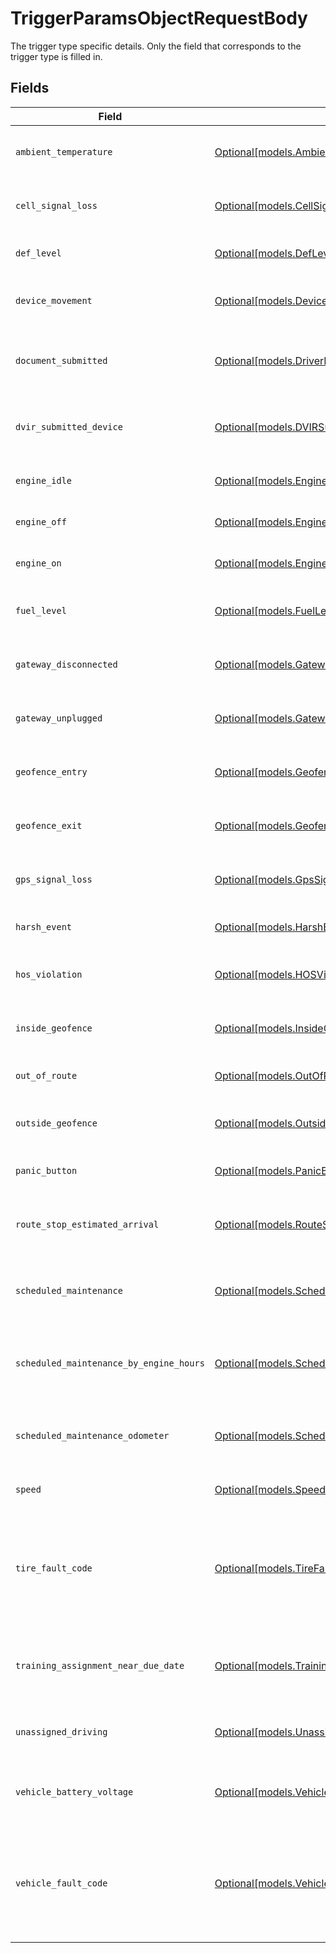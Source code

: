 # TriggerParamsObjectRequestBody

The trigger type specific details. Only the field that corresponds to the trigger type is filled in.


## Fields

| Field                                                                                                                                                      | Type                                                                                                                                                       | Required                                                                                                                                                   | Description                                                                                                                                                |
| ---------------------------------------------------------------------------------------------------------------------------------------------------------- | ---------------------------------------------------------------------------------------------------------------------------------------------------------- | ---------------------------------------------------------------------------------------------------------------------------------------------------------- | ---------------------------------------------------------------------------------------------------------------------------------------------------------- |
| `ambient_temperature`                                                                                                                                      | [Optional[models.AmbientTemperatureDetailsObjectRequestBody]](../models/ambienttemperaturedetailsobjectrequestbody.md)                                     | :heavy_minus_sign:                                                                                                                                         | Details specific to Ambient Temperature.                                                                                                                   |
| `cell_signal_loss`                                                                                                                                         | [Optional[models.CellSignalLossDetailsObjectRequestBody]](../models/cellsignallossdetailsobjectrequestbody.md)                                             | :heavy_minus_sign:                                                                                                                                         | Details specific to Cell Signal Loss                                                                                                                       |
| `def_level`                                                                                                                                                | [Optional[models.DefLevelTriggerDetailsObjectRequestBody]](../models/defleveltriggerdetailsobjectrequestbody.md)                                           | :heavy_minus_sign:                                                                                                                                         | Details specific to DEF Level                                                                                                                              |
| `device_movement`                                                                                                                                          | [Optional[models.DeviceMovementTriggerDetailsObjectRequestBody]](../models/devicemovementtriggerdetailsobjectrequestbody.md)                               | :heavy_minus_sign:                                                                                                                                         | Details specific to Device Movement                                                                                                                        |
| `document_submitted`                                                                                                                                       | [Optional[models.DriverDocumentSubmittedDetailsObjectRequestBody]](../models/driverdocumentsubmitteddetailsobjectrequestbody.md)                           | :heavy_minus_sign:                                                                                                                                         | Details specific to Driver Document Submitted                                                                                                              |
| `dvir_submitted_device`                                                                                                                                    | [Optional[models.DVIRSubmittedDeviceTriggerDetailsObjectRequestBody]](../models/dvirsubmitteddevicetriggerdetailsobjectrequestbody.md)                     | :heavy_minus_sign:                                                                                                                                         | Details specific to DVIR Submitted by Device                                                                                                               |
| `engine_idle`                                                                                                                                              | [Optional[models.EngineIdleTriggerDetailsObjectRequestBody]](../models/engineidletriggerdetailsobjectrequestbody.md)                                       | :heavy_minus_sign:                                                                                                                                         | Details specific to Engine Idle                                                                                                                            |
| `engine_off`                                                                                                                                               | [Optional[models.EngineOffDetailsObjectRequestBody]](../models/engineoffdetailsobjectrequestbody.md)                                                       | :heavy_minus_sign:                                                                                                                                         | Details specific to Engine Off                                                                                                                             |
| `engine_on`                                                                                                                                                | [Optional[models.EngineOnDetailsObjectRequestBody]](../models/engineondetailsobjectrequestbody.md)                                                         | :heavy_minus_sign:                                                                                                                                         | Details specific to Engine On                                                                                                                              |
| `fuel_level`                                                                                                                                               | [Optional[models.FuelLevelTriggerDetailsObjectRequestBody]](../models/fuelleveltriggerdetailsobjectrequestbody.md)                                         | :heavy_minus_sign:                                                                                                                                         | Details specific to Fuel Level Percentage                                                                                                                  |
| `gateway_disconnected`                                                                                                                                     | [Optional[models.GatewayDisconnectedDetailsObjectRequestBody]](../models/gatewaydisconnecteddetailsobjectrequestbody.md)                                   | :heavy_minus_sign:                                                                                                                                         | Details specific to Gateway Disconnected                                                                                                                   |
| `gateway_unplugged`                                                                                                                                        | [Optional[models.GatewayUnpluggedTriggerDetailsObjectRequestBody]](../models/gatewayunpluggedtriggerdetailsobjectrequestbody.md)                           | :heavy_minus_sign:                                                                                                                                         | Details specific to Gateway Unplugged                                                                                                                      |
| `geofence_entry`                                                                                                                                           | [Optional[models.GeofenceEntryTriggerDetailsObjectRequestBody]](../models/geofenceentrytriggerdetailsobjectrequestbody.md)                                 | :heavy_minus_sign:                                                                                                                                         | Details specific to Geofence Entry                                                                                                                         |
| `geofence_exit`                                                                                                                                            | [Optional[models.GeofenceExitTriggerDetailsObjectRequestBody]](../models/geofenceexittriggerdetailsobjectrequestbody.md)                                   | :heavy_minus_sign:                                                                                                                                         | Details specific to Geofence Exit                                                                                                                          |
| `gps_signal_loss`                                                                                                                                          | [Optional[models.GpsSignalLossDetailsObjectRequestBody]](../models/gpssignallossdetailsobjectrequestbody.md)                                               | :heavy_minus_sign:                                                                                                                                         | Details specific to GPS Signal Loss                                                                                                                        |
| `harsh_event`                                                                                                                                              | [Optional[models.HarshEventTriggerDetailsObjectRequestBody]](../models/harsheventtriggerdetailsobjectrequestbody.md)                                       | :heavy_minus_sign:                                                                                                                                         | Details specific to Harsh Events                                                                                                                           |
| `hos_violation`                                                                                                                                            | [Optional[models.HOSViolationTriggerDetailsObjectRequestBody]](../models/hosviolationtriggerdetailsobjectrequestbody.md)                                   | :heavy_minus_sign:                                                                                                                                         | Details specific to HOS Violation                                                                                                                          |
| `inside_geofence`                                                                                                                                          | [Optional[models.InsideGeofenceTriggerDetailsObjectRequestBody]](../models/insidegeofencetriggerdetailsobjectrequestbody.md)                               | :heavy_minus_sign:                                                                                                                                         | Details specific to Inside Geofence                                                                                                                        |
| `out_of_route`                                                                                                                                             | [Optional[models.OutOfRouteDetailsObjectRequestBody]](../models/outofroutedetailsobjectrequestbody.md)                                                     | :heavy_minus_sign:                                                                                                                                         | Details specific to Out Of Route                                                                                                                           |
| `outside_geofence`                                                                                                                                         | [Optional[models.OutsideGeofenceTriggerDetailsObjectRequestBody]](../models/outsidegeofencetriggerdetailsobjectrequestbody.md)                             | :heavy_minus_sign:                                                                                                                                         | Details specific to Outside Geofence                                                                                                                       |
| `panic_button`                                                                                                                                             | [Optional[models.PanicButtonDetailsObjectRequestBody]](../models/panicbuttondetailsobjectrequestbody.md)                                                   | :heavy_minus_sign:                                                                                                                                         | Details specific to Panic Button                                                                                                                           |
| `route_stop_estimated_arrival`                                                                                                                             | [Optional[models.RouteStopEstimatedArrivalDetailsObjectRequestBody]](../models/routestopestimatedarrivaldetailsobjectrequestbody.md)                       | :heavy_minus_sign:                                                                                                                                         | Details specific to Route Stop Estimated Arrival                                                                                                           |
| `scheduled_maintenance`                                                                                                                                    | [Optional[models.ScheduledMaintenanceTriggerDetailsObjectRequestBody]](../models/scheduledmaintenancetriggerdetailsobjectrequestbody.md)                   | :heavy_minus_sign:                                                                                                                                         | Details specific to Scheduled Maintenance by Date                                                                                                          |
| `scheduled_maintenance_by_engine_hours`                                                                                                                    | [Optional[models.ScheduledMaintenanceByEngineHoursDetailsObjectRequestBody]](../models/scheduledmaintenancebyenginehoursdetailsobjectrequestbody.md)       | :heavy_minus_sign:                                                                                                                                         | Details specific to Scheduled Maintenance By Engine Hours                                                                                                  |
| `scheduled_maintenance_odometer`                                                                                                                           | [Optional[models.ScheduledMaintenanceOdometerTriggerDetailsObjectRequestBody]](../models/scheduledmaintenanceodometertriggerdetailsobjectrequestbody.md)   | :heavy_minus_sign:                                                                                                                                         | Details specific to Scheduled Maintenance by Odometer                                                                                                      |
| `speed`                                                                                                                                                    | [Optional[models.SpeedTriggerDetailsObjectRequestBody]](../models/speedtriggerdetailsobjectrequestbody.md)                                                 | :heavy_minus_sign:                                                                                                                                         | Details specific to Speed                                                                                                                                  |
| `tire_fault_code`                                                                                                                                          | [Optional[models.TireFaultCodeDetailsObjectRequestBody]](../models/tirefaultcodedetailsobjectrequestbody.md)                                               | :heavy_minus_sign:                                                                                                                                         | Details specific to Tire Fault Code. At least one fault code or fault code group must be selected.                                                         |
| `training_assignment_near_due_date`                                                                                                                        | [Optional[models.TrainingAssignmentNearDueDateTriggerDetailsObjectRequestBody]](../models/trainingassignmentnearduedatetriggerdetailsobjectrequestbody.md) | :heavy_minus_sign:                                                                                                                                         | Details specific to Training Assignment Near Due Date                                                                                                      |
| `unassigned_driving`                                                                                                                                       | [Optional[models.UnassignedDrivingTriggerDetailsObjectRequestBody]](../models/unassigneddrivingtriggerdetailsobjectrequestbody.md)                         | :heavy_minus_sign:                                                                                                                                         | Details specific to Unassigned Driving                                                                                                                     |
| `vehicle_battery_voltage`                                                                                                                                  | [Optional[models.VehicleBatterVoltageDetailsObjectRequestBody]](../models/vehiclebattervoltagedetailsobjectrequestbody.md)                                 | :heavy_minus_sign:                                                                                                                                         | Details specific to Vehicle Battery Voltage                                                                                                                |
| `vehicle_fault_code`                                                                                                                                       | [Optional[models.VehicleFaultCodeDetailsObjectRequestBody]](../models/vehiclefaultcodedetailsobjectrequestbody.md)                                         | :heavy_minus_sign:                                                                                                                                         | Details specific to Vehicle Fault Code. At least one fault code or fault code group must be selected.                                                      |